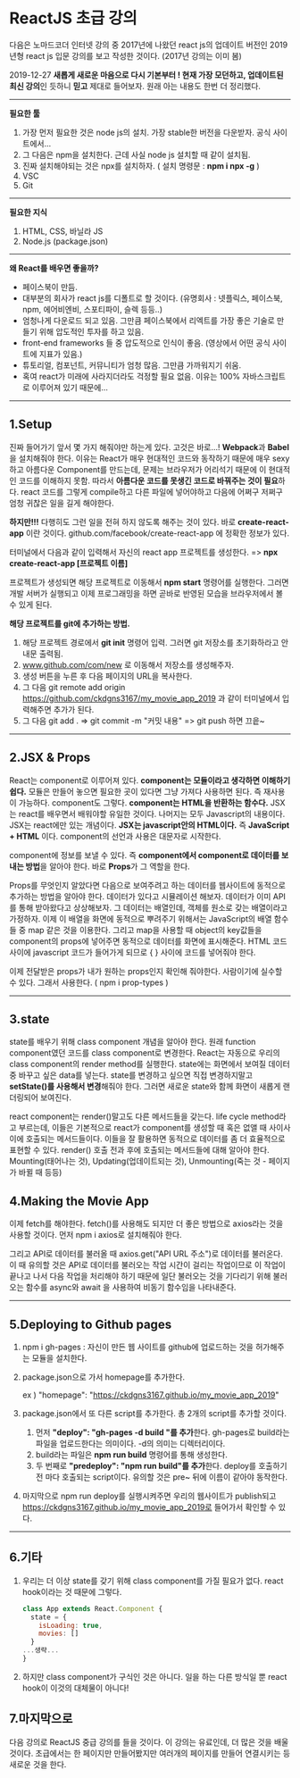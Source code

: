 # ReactJS 초급 강의

다음은 노마드코더 인터넷 강의 중 2017년에 나왔던 react js의 업데이트 버전인 2019년형 react js 입문 강의를 보고 작성한 것이다. (2017년 강의는 이미 봄)

2019-12-27 **새롭게 새로운 마음으로 다시 기본부터 ! 현재 가장 모던하고, 업데이트된 최신 강의**인 듯하니 **믿고** 제대로 들어보자. 원래 아는 내용도 한번 더 정리했다.

-------------

**필요한 툴**

1. 가장 먼저 필요한 것은 node js의 설치. 가장 stable한 버전을 다운받자. 공식 사이트에서...
2. 그 다음은 npm을 설치한다. 근데 사실 node js 설치할 때 같이 설치됨.
3. 진짜 설치해야되는 것은 npx를 설치하자. ( 설치 명령문 : **npm i npx -g** )
4. VSC
5. Git

--------

**필요한 지식**

1. HTML, CSS, 바닐라 JS
2. Node.js (package.json)

--------

**왜 React를 배우면 좋을까?**

- 페이스북이 만듬.
- 대부분의 회사가 react js를 디폴트로 할 것이다. (유명회사 : 넷플릭스, 페이스북, npm, 에어비엔비, 스포티파이, 슬렉 등등..)
- 엄청나게 다운로드 되고 있음. 그만큼 페이스북에서 리엑트를 가장 좋은 기술로 만들기 위해 압도적인 투자를 하고 있음.
- front-end frameworks 들 중 압도적으로 인식이 좋음. (영상에서 어떤 공식 사이트에 지표가 있음.)
- 튜토리얼, 컴포넌트, 커뮤니티가 엄청 많음. 그만큼 가까워지기 쉬움.
- 혹여 react가 미래에 사라지더라도 걱정할 필요 없음. 이유는 100% 자바스크립트로 이루어져 있기 때문에...

----------

## **1.Setup**

진짜 들어가기 앞서 몇 가지 해줘야만 하는게 있다. 고것은 바로...! **Webpack**과 **Babel**을 설치해줘야 한다. 이유는 React가 매우 현대적인 코드와 동작하기 때문에 매우 sexy하고 아름다운 Component를 만드는데, 문제는 브라우저가 어리석기 때문에 이 현대적인 코드를 이해하지 못함. 따라서 **아름다운 코드를 못생긴 코드로 바꿔주는 것이 필요**하다. react 코드를 그렇게 compile하고 다른 파일에 넣어야하고 다음에 어쩌구 저쩌구 엄청 귀찮은 일을 길게 해야한다. 

**하지만!!!** 다행히도 그런 일을 전혀 하지 않도록 해주는 것이 있다. 바로 **create-react-app** 이란 것이다.  github.com/facebook/create-react-app 에 정확한 정보가 있다.

터미널에서 다음과 같이 입력해서 자신의 react app 프로젝트를 생성한다.                                               => **npx create-react-app [프로젝트 이름]**

프로젝트가 생성되면 해당 프로젝트로 이동해서 **npm start** 명령어를 실행한다. 그러면 개발 서버가 실행되고 이제 프로그래밍을 하면 곧바로 반영된 모습을 브라우저에서 볼 수 있게 된다.

**해당 프로젝트를 git에 추가하는 방법.** 

1. 해당 프로젝트 경로에서 **git init** 명령어 입력. 그러면 git 저장소를 초기화하라고 안내문 출력됨.
2. www.github.com/com/new 로 이동해서 저장소를 생성해주자. 
3. 생성 버튼을 누른 후 다음 페이지의 URL을 복사한다. 
4. 그 다음 git remote add origin https://github.com/ckdgns3167/my_movie_app_2019 과 같이 터미널에서 입력해주면 추가가 된다. 
5. 그 다음 git add . => git commit -m "커밋 내용" => git push 하면 끄읕~ 

----------

## 2.JSX & Props

React는 component로 이루어져 있다. **component는 모듈이라고 생각하면 이해하기 쉽다.** 모듈은 만들어 놓으면 필요한 곳이 있다면 그냥 가져다 사용하면 된다. 즉 재사용이 가능하다. component도 그렇다. **component는 HTML을 반환하는 함수다.** JSX는 react를 배우면서 배워야할 유일한 것이다. 나머지는 모두 Javascript의 내용이다. JSX는 react에만 있는 개념이다. **JSX는 javascript안의 HTML이다.** 즉 **JavaScript + HTML** 이다. component의 선언과 사용은 대문자로 시작한다.

component에 정보를 보낼 수 있다. 즉 **component에서 component로 데이터를 보내는 방법**을 알아야 한다. 바로 **Props**가 그 역할을 한다.

Props를 무엇인지 알았다면 다음으로 보여주려고 하는 데이터를 웹사이트에 동적으로 추가하는 방법을 알아야 한다. 데이터가 있다고 시뮬레이션 해보자. 데이터가 이미 API를 통해 받아왔다고 상상해보자. 그 데이터는 배열인데, 객체를 원소로 갖는 배열이라고 가정하자. 이제 이 배열을 화면에 동적으로 뿌려주기 위해서는 JavaScript의 배열 함수들 중 map 같은 것을 이용한다. 그리고 map을 사용할 때 object의 key값들을 component의 props에 넣어주면 동적으로 데이터를 화면에 표시해준다. HTML 코드 사이에 javascript 코드가 들어가게 되므로 { } 사이에 코드를 넣어줘야 한다.

이제 전달받은 props가 내가 원하는 props인지 확인해 줘야한다. 사람이기에 실수할 수 있다. 그래서 사용한다. ( npm i prop-types )

----

## 3.state

state를 배우기 위해 class component 개념을 알아야 한다. 원래 function component였던 코드를 class component로 변경한다. React는 자동으로 우리의 class component의 render method를 실행한다. state에는 화면에서 보여질 데이터 중 바꾸고 싶은 data를 넣는다. state를 변경하고 싶으면 직접 변경하지말고 **setState()를 사용해서 변경**해줘야 한다. 그러면 새로운 state와 함께 화면이 새롭게 랜더링되어 보여진다. 

react component는 render()말고도 다른 메서드들을 갖는다. life cycle method라고 부르는데, 이들은 기본적으로 react가 component를 생성할 때 혹은 없앨 때 사이사이에 호출되는 메서드들이다. 이들을 잘 활용하면 동적으로 데이터를 좀 더 효율적으로 표현할 수 있다. render() 호출 전과 후에 호출되는 메서드들에 대해 알아야 한다. Mounting(태어나는 것), Updating(업데이트되는 것), Unmounting(죽는 것 - 페이지가 바뀔 때 등등)

## 4.Making the Movie App

이제 fetch를 해야한다. fetch()를 사용해도 되지만 더 좋은 방법으로 axios라는 것을 사용할 것이다. 먼저 npm i axios로 설치해줘야 한다.

그리고 API로 데이터를 불러올 때 axios.get("API URL 주소")로 데이터를 불러온다. 이 때 유의할 것은 API로 데이터를 불러오는 작업 시간이 걸리는 작업이므로 이 작업이 끝나고 나서 다음 작업을 처리해야 하기 때문에 일단 불러오는 것을 기다리기 위해 불러오는 함수를 async와 await 을 사용하여 비동기 함수임을 나타내준다. 

----

## 5.Deploying to Github pages

1. npm i gh-pages : 자신이 만든 웹 사이트를 github에 업로드하는 것을 허가해주는 모듈을 설치한다.

2. package.json으로 가서 homepage를 추가한다. 

   ex ) "homepage": "https://ckdgns3167.github.io/my_movie_app_2019"

3. package.json에서 또 다른 script를 추가한다. 총 2개의 script를 추가할 것이다.

   1. 먼저 **"deploy": "gh-pages -d build "를 추가**한다. gh-pages로 build라는 파일을 업로드한다는 의미이다. -d의 의미는 디렉터리이다.
   2. build라는 파일은 **npm run build** 명령어를 통해 생성한다. 
   3. 두 번째로 **"predeploy": "npm run build"를 추가**한다. deploy를 호출하기 전 마다 호출되는 script이다. 유의할 것은 pre~ 뒤에 이름이 같아야 동작한다. 

4. 마지막으로 npm run deploy를 실행시켜주면 우리의 웹사이트가 publish되고 https://ckdgns3167.github.io/my_movie_app_2019로 들어가서 확인할 수 있다.

----

## 6.기타

1. 우리는 더 이상 state를 갖기 위해 class component를 가질 필요가 없다. react hook이라는 것 때문에 그렇다.

   ```javascript
   class App extends React.Component { 
     state = {
       isLoading: true,
       movies: []
     }
   ...생략...
   }
   ```

2. 하지만 class component가 구식인 것은 아니다. 일을 하는 다른 방식일 뿐 react hook이 이것의 대체물이 아니다!

## 7.마지막으로

다음 강의로 ReactJS 중급 강의를 들을 것이다. 이 강의는 유료인데, 더 많은 것을 배울 것이다. 초급에서는 한 페이지만 만들어봤지만 여러개의 페이지를 만들어 연결시키는 등 새로운 것을 한다.





